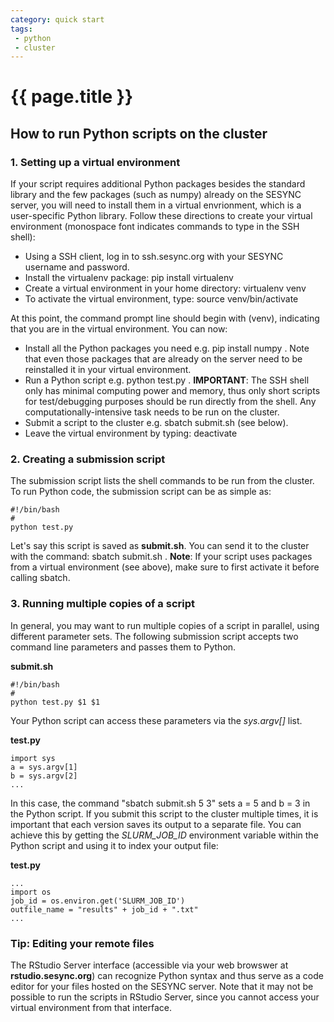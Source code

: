 ```yaml
---
category: quick start
tags:
 - python
 - cluster
---
```

# {{ page.title }}

## How to run Python scripts on the cluster

### 1. Setting up a virtual environment
If your script requires additional Python packages besides the standard library and the few packages (such as numpy) already on the SESYNC server, you will need to install them in a virtual envrionment, which is a user-specific Python library. Follow these directions to create your virtual environment (monospace font indicates commands to type in the SSH shell):

* Using a SSH client, log in to ssh.sesync.org with your SESYNC username and password.
* Install the virtualenv package: pip install virtualenv
* Create a virtual environment in your home directory:  virtualenv venv
* To activate the virtual environment, type:  source venv/bin/activate

At this point, the command prompt line should begin with (venv), indicating that you are in the virtual environment. You can now:

* Install all the Python packages you need e.g.  pip install numpy . Note that even those packages that are already on the server need to be reinstalled it in your virtual environment.
* Run a Python script e.g.  python test.py . __IMPORTANT__: The SSH shell only has minimal computing power and memory, thus only short scripts for test/debugging purposes should be run directly from the shell. Any computationally-intensive task needs to be run on the cluster.
* Submit a script to the cluster e.g.  sbatch submit.sh (see below).
* Leave the virtual environment by typing:  deactivate

### 2. Creating a submission script
The submission script lists the shell commands to be run from the cluster. To run Python code, the submission script can be as simple as:

    #!/bin/bash
    #
    python test.py

Let's say this script is saved as __submit.sh__. You can send it to the cluster with the command:  sbatch submit.sh . __Note__: If your script uses packages from a virtual environment (see above), make sure to first activate it before calling sbatch.

### 3. Running multiple copies of a script
In general, you may want to run multiple copies of a script in parallel, using different parameter sets. The following submission script accepts two command line parameters and passes them to Python.

__submit.sh__

    #!/bin/bash
    #
    python test.py $1 $1

Your Python script can access these parameters via the _sys.argv[]_ list.

__test.py__

    import sys
    a = sys.argv[1]
    b = sys.argv[2]
    ...

In this case, the command "sbatch submit.sh 5 3" sets a = 5 and b = 3 in the Python script. If you submit this script to the cluster multiple times, it is important that each version saves its output to a separate file. You can achieve this by getting the _SLURM_JOB_ID_ environment variable within the Python script and using it to index your output file:

__test.py__

    ...
    import os
    job_id = os.environ.get('SLURM_JOB_ID')
    outfile_name = "results" + job_id + ".txt"
    ...

### Tip: Editing your remote files
The RStudio Server interface (accessible via your web browswer at __rstudio.sesync.org__) can recognize Python syntax and thus serve as a code editor for your files hosted on the SESYNC server. Note that it may not be possible to run the scripts in RStudio Server, since you cannot access your virtual environment from that interface.
